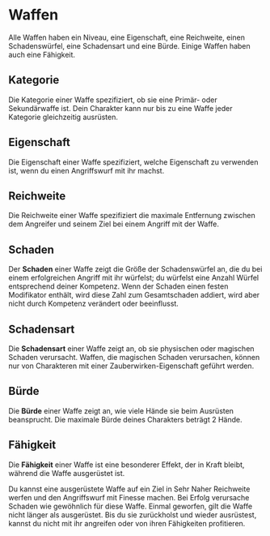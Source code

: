 # Waffen

Alle Waffen haben ein Niveau, eine Eigenschaft, eine Reichweite, einen Schadenswürfel, eine Schadensart und eine Bürde.
Einige Waffen haben auch eine Fähigkeit.

## Kategorie
Die Kategorie einer Waffe spezifiziert, ob sie eine Primär- oder Sekundärwaffe ist.
Dein Charakter kann nur bis zu eine Waffe jeder Kategorie gleichzeitig ausrüsten.

## Eigenschaft
Die Eigenschaft einer Waffe spezifiziert, welche Eigenschaft zu verwenden ist, wenn du einen Angriffswurf mit ihr machst.

## Reichweite
Die Reichweite einer Waffe spezifiziert die maximale Entfernung zwischen dem Angreifer und seinem Ziel bei einem Angriff mit der Waffe.

## Schaden
Der **Schaden** einer Waffe zeigt die Größe der Schadenswürfel an, die du bei einem erfolgreichen Angriff mit ihr würfelst; du würfelst eine Anzahl Würfel entsprechend deiner Kompetenz.
Wenn der Schaden einen festen Modifikator enthält, wird diese Zahl zum Gesamtschaden addiert, wird aber nicht durch Kompetenz verändert oder beeinflusst.

## Schadensart
Die **Schadensart** einer Waffe zeigt an, ob sie physischen oder magischen Schaden verursacht.
Waffen, die magischen Schaden verursachen, können nur von Charakteren mit einer Zauberwirken-Eigenschaft geführt werden.

## Bürde
Die **Bürde** einer Waffe zeigt an, wie viele Hände sie beim Ausrüsten beansprucht.
Die maximale Bürde deines Charakters beträgt 2 Hände.

## Fähigkeit
Die **Fähigkeit** einer Waffe ist eine besonderer Effekt, der in Kraft bleibt, während die Waffe ausgerüstet ist.

Du kannst eine ausgerüstete Waffe auf ein Ziel in Sehr Naher Reichweite werfen und den Angriffswurf mit Finesse machen.
Bei Erfolg verursache Schaden wie gewöhnlich für diese Waffe.
Einmal geworfen, gilt die Waffe nicht länger als ausgerüstet.
Bis du sie zurückholst und wieder ausrüstest, kannst du nicht mit ihr angreifen oder von ihren Fähigkeiten profitieren.

